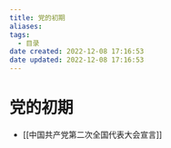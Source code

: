 ```yaml
---
title: 党的初期
aliases:
tags:
  - 目录
date created: 2022-12-08 17:16:53
date updated: 2022-12-08 17:16:53
---
```


# 党的初期

- [[中国共产党第二次全国代表大会宣言]]
